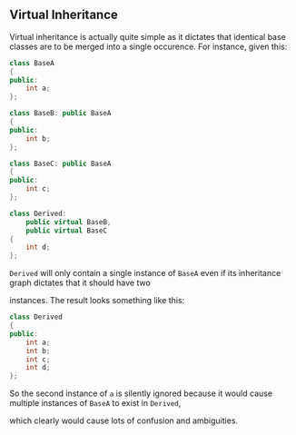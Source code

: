## Virtual Inheritance


Virtual inheritance is actually quite simple as it dictates that identical base classes are to be merged into a single occurence.
For instance, given this:

```cpp
class BaseA
{
public:
	int a;
};

class BaseB: public BaseA
{
public:
	int b;
};

class BaseC: public BaseA
{
public:
	int c;
};

class Derived:
	public virtual BaseB,
	public virtual BaseC
{
	int d;
};
```
`Derived` will only contain a single instance of `BaseA` even if its inheritance graph dictates that it should have two

instances.  The result looks something like this:

```cpp
class Derived
{
public:
	int a;
	int b;
	int c;
	int d;
};
```
So the second instance of `a` is silently ignored because it would cause multiple instances of `BaseA` to exist in `Derived`,

which clearly would cause lots of confusion and ambiguities.


